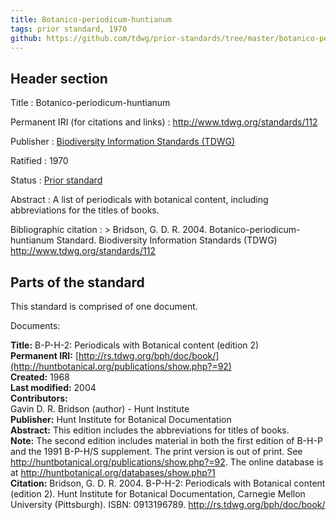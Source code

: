 ```yaml
---
title: Botanico-periodicum-huntianum
tags: prior standard, 1970
github: https://github.com/tdwg/prior-standards/tree/master/botanico-periodicum-huntianum
---
```


## Header section

Title
: Botanico-periodicum-huntianum

Permanent IRI (for citations and links)
: <http://www.tdwg.org/standards/112>

Publisher
: [Biodiversity Information Standards (TDWG)](https://www.tdwg.org/)

Ratified
: 1970

Status
: [Prior standard](https://www.tdwg.org/standards/status-and-categories/)

Abstract
: A list of periodicals with botanical content, including abbreviations for the titles of books.

Bibliographic citation
: > Bridson, G. D. R. 2004. Botanico-periodicum-huntianum Standard. Biodiversity Information Standards (TDWG) http://www.tdwg.org/standards/112

## Parts of the standard

This standard is comprised of one document. 

Documents:

**Title:** B-P-H-2: Periodicals with Botanical content (edition 2) \
**Permanent IRI:** [http://rs.tdwg.org/bph/doc/book/](http://huntbotanical.org/publications/show.php?=92) \
**Created:** 1968 \
**Last modified:** 2004 \
**Contributors:** \
Gavin D. R. Bridson (author) - Hunt Institute \
**Publisher:** Hunt Institute for Botanical Documentation \
**Abstract:** This edition includes the abbreviations for titles of books. \
**Note:** The second edition includes material in both the first edition of B-H-P and the 1991 B-P-H/S supplement.  The print version is out of print.  See http://huntbotanical.org/publications/show.php?=92. The online database is at http://huntbotanical.org/databases/show.php?1 \
**Citation:** Bridson, G. D. R. 2004. B-P-H-2: Periodicals with Botanical content (edition 2). Hunt Institute for Botanical Documentation, Carnegie Mellon University (Pittsburgh). ISBN: 0913196789. http://rs.tdwg.org/bph/doc/book/

